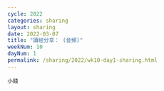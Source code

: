 ```yaml
---
cycle: 2022
categories: sharing
layout: sharing
date: 2022-03-07
title: "讀經分享： (音頻)"
weekNum: 10
dayNum: 1
permalink: /sharing/2022/wk10-day1-sharing.html
---
```


[](https://eccseattle.github.io/media/sharing/2022/wk010/2022-03-07-bin.m4a)

`小錢`
